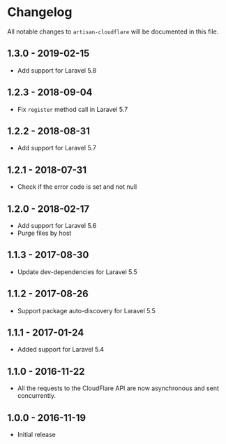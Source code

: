 # Changelog

All notable changes to `artisan-cloudflare` will be documented in this file.

## 1.3.0 - 2019-02-15

- Add support for Laravel 5.8

## 1.2.3 - 2018-09-04

- Fix `register` method call in Laravel 5.7

## 1.2.2 - 2018-08-31

- Add support for Laravel 5.7

## 1.2.1 - 2018-07-31

- Check if the error code is set and not null

## 1.2.0 - 2018-02-17

- Add support for Laravel 5.6
- Purge files by host

## 1.1.3 - 2017-08-30

- Update dev-dependencies for Laravel 5.5

## 1.1.2 - 2017-08-26

- Support package auto-discovery for Laravel 5.5

## 1.1.1 - 2017-01-24

- Added support for Laravel 5.4

## 1.1.0 - 2016-11-22

- All the requests to the CloudFlare API are now asynchronous and sent concurrently.

## 1.0.0 - 2016-11-19

- Initial release
